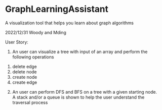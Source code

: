 # GraphLearningAssistant

A visualization tool that helps you learn about graph algorithms

2022/12/31 Woody and Mding

User Story: 

1. An user can visualize a tree with input of an array and perform the following operations
 1) delete edge
 2) delete node
 3) create node
 4) create edge

2. An user can perform DFS and BFS on a tree with a given starting node. A stack and/or a queue is shown to help the user understand the traversal process


 
